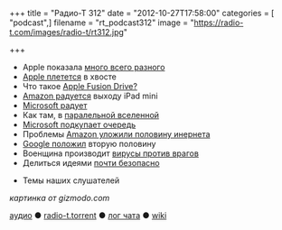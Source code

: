 +++
title = "Радио-Т 312"
date = "2012-10-27T17:58:00"
categories = [ "podcast",]
filename = "rt_podcast312"
image = "https://radio-t.com/images/radio-t/rt312.jpg"

+++

* Apple показала [много всего разного](http://www.engadget.com/2012/10/23/apple-ipad-mini-event-roundup/)
* [Apple плетется](http://gizmodo.com/5954433/apple-is-a-follower) в хвосте
* Что  такое [Apple Fusion Drive?](http://allthingsd.com/20121023/so-what-the-heck-is-an-apple-fusion-drive-anyway/)
* [Amazon радуется](http://allthingsd.com/20121026/amazon-says-kindle-withstood-ipad-mini-assault/) выходу iPad mini
* [Microsoft радует](http://www.economist.com/news/business/21565225-microsoft-makes-its-pitch-mobile-age-tablets-high)
* Как там, в [паралельной вселенной](http://www.marco.org/2012/10/26/an-alternate-universe)
* [Microsoft подкупает очередь](http://www.mactrast.com/2012/10/microsoft-bribes-people-to-stand-in-line-for-surface-tablets/)
* Проблемы [Amazon уложили половину инернета](http://gigaom.com/cloud/amazon-problems-take-down-reddit-other-sites/)
* [Google положил](http://techcrunch.com/2012/10/26/google-app-engine-down-with-major-service-disruption-as-dropbox-and-tumblr-also-suffer/) вторую половину
* Военщина производит [вирусы против врагов](http://arstechnica.com/tech-policy/2012/06/confirmed-us-israel-created-stuxnet-lost-control-of-it/)
* Делиться идеями [почти безопасно](http://dukeo.com/dont-worry-about-sharing-ideas/)
- Темы наших слушателей

_картинка от gizmodo.com_

[аудио](http://cdn.radio-t.com/rt_podcast312.mp3) ● [radio-t.torrent](http://cdn.radio-t.com/torrents/rt_podcast312.mp3.torrent) ● [лог чата](http://chat.radio-t.com/logs/radio-t-312.html) ● [wiki](http://wiki.radio-t.com/%D0%92%D1%8B%D0%BF%D1%83%D1%81%D0%BA_312)<audio src="http://cdn.radio-t.com/rt_podcast312.mp3" preload="none"></audio>